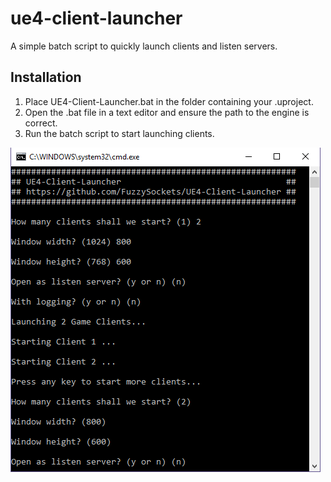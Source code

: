 # ue4-client-launcher #
A simple batch script to quickly launch clients and listen servers.

Installation
--------
1. Place UE4-Client-Launcher.bat in the folder containing your .uproject.
2. Open the .bat file in a text editor and ensure the path to the engine is correct.
3. Run the batch script to start launching clients.

![Program Screenshot](https://raw.githubusercontent.com/FuzzySockets/UE4-Client-Launcher/master/Screenshots/screenshot.png) 
